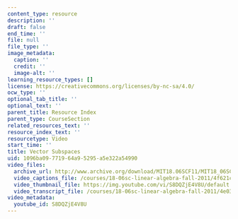```yaml
---
content_type: resource
description: ''
draft: false
end_time: ''
file: null
file_type: ''
image_metadata:
  caption: ''
  credit: ''
  image-alt: ''
learning_resource_types: []
license: https://creativecommons.org/licenses/by-nc-sa/4.0/
ocw_type: ''
optional_tab_title: ''
optional_text: ''
parent_title: Resource Index
parent_type: CourseSection
related_resources_text: ''
resource_index_text: ''
resourcetype: Video
start_time: ''
title: Vector Subspaces
uid: 1096ba09-7719-64a9-5295-a5e322a54990
video_files:
  archive_url: http://www.archive.org/download/MIT18.06SCF11/MIT18_06SC_110711_N2_300k.mp4
  video_captions_file: /courses/18-06sc-linear-algebra-fall-2011/4f621c92a3615d35834a7237a1a3fa98_S8DQZjE4V8U.vtt
  video_thumbnail_file: https://img.youtube.com/vi/S8DQZjE4V8U/default.jpg
  video_transcript_file: /courses/18-06sc-linear-algebra-fall-2011/4e0355e8346c55c7b7193202067a533c_S8DQZjE4V8U.pdf
video_metadata:
  youtube_id: S8DQZjE4V8U
---
```

